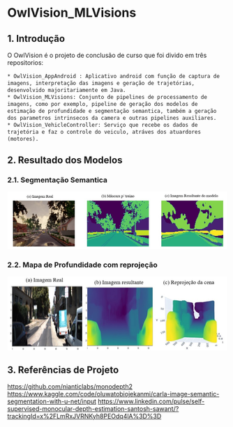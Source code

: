 # OwlVision_MLVisions

## 1. Introdução

O OwlVision é o projeto de conclusão de curso que foi divido em três repositorios: 

    * OwlVision_AppAndroid : Aplicativo android com função de captura de imagens, interpretação das imagens e geração de trajetórias, desenvolvido majoritariamente em Java.
    * OwlVision_MLVisions: Conjunto de pipelines de processamento de imagens, como por exemplo, pipeline de geração dos modelos de estimação de profundidade e segmentação semantica, também a geração dos parametros intrinsecos da camera e outras pipelines auxiliares.
    * OwlVision_VehicleController: Serviço que recebe os dados de trajetória e faz o controle do veiculo, atráves dos atuardores (motores).
   
## 2. Resultado dos Modelos

### 2.1. Segmentação Semantica

![Alt text](image-1.png)

### 2.2. Mapa de Profundidade com reprojeção

![Alt text](image-2.png)

## 3. Referências de Projeto

https://github.com/nianticlabs/monodepth2
https://www.kaggle.com/code/oluwatobiojekanmi/carla-image-semantic-segmentation-with-u-net/input
https://www.linkedin.com/pulse/self-supervised-monocular-depth-estimation-santosh-sawant/?trackingId=x%2FLmRxJVRNKyh8PEOdq4lA%3D%3D 
